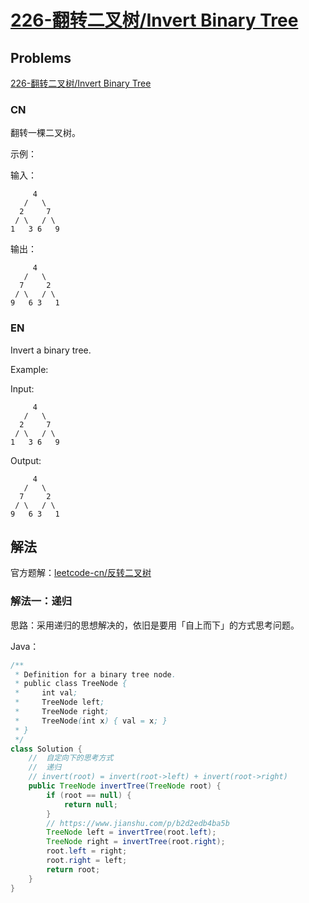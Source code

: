 # [226-翻转二叉树/Invert Binary Tree](https://leetcode-cn.com/problems/invert-binary-tree)

## Problems

[226-翻转二叉树/Invert Binary Tree](https://leetcode-cn.com/problems/invert-binary-tree)

### CN

翻转一棵二叉树。

示例：

输入：
```
     4
   /   \
  2     7
 / \   / \
1   3 6   9
```

输出：

```
     4
   /   \
  7     2
 / \   / \
9   6 3   1
```

### EN

Invert a binary tree.

Example:

Input:
```
     4
   /   \
  2     7
 / \   / \
1   3 6   9
```

Output:
```
     4
   /   \
  7     2
 / \   / \
9   6 3   1
```

## 解法

官方题解：[leetcode-cn/反转二叉树](https://leetcode-cn.com/problems/invert-binary-tree/solution/fan-zhuan-er-cha-shu-by-leetcode/)

### 解法一：递归

思路：采用递归的思想解决的，依旧是要用「自上而下」的方式思考问题。

Java：

```java
/**
 * Definition for a binary tree node.
 * public class TreeNode {
 *     int val;
 *     TreeNode left;
 *     TreeNode right;
 *     TreeNode(int x) { val = x; }
 * }
 */
class Solution {
    //  自定向下的思考方式
    //  递归
    // invert(root) = invert(root->left) + invert(root->right)
    public TreeNode invertTree(TreeNode root) {
        if (root == null) {
            return null;
        }
        // https://www.jianshu.com/p/b2d2edb4ba5b
        TreeNode left = invertTree(root.left);
        TreeNode right = invertTree(root.right);
        root.left = right;
        root.right = left;
        return root;
    }
}
```
